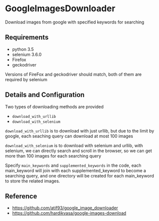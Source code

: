 # GoogleImagesDownloader

Download images from google with specified keywords for searching

## Requirements

- python 3.5
- selenium 3.6.0
- Firefox
- geckodriver

Versions of FireFox and geckodriver should match, both of them are required by selenium

## Details and Configuration

Two types of downloading methods are provided

- `download_with_urllib`
- `download_with_selenium`


`download_with_urllib` is to download with just urllib, but due to the limit by google, each seaching query can download at most 100 images

`download_with_selenium` is to download with selenium and urllib, with selenium, we can directly search and scroll in the browser, so we can get more than 100 images for each searching query


Specify `main_keywords` and `supplemented_keywords` in the code, each main_keyword will join with each supplemented_keyword to become a searching query, and one directory will be created for each main_keyword to store the related images.

## Reference

- https://github.com/atif93/google_image_downloader
- https://github.com/hardikvasa/google-images-download